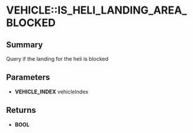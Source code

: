 # VEHICLE::IS_HELI_LANDING_AREA_BLOCKED

## Summary
Query if the landing for the heli is blocked

## Parameters
* **VEHICLE_INDEX** vehicleIndex

## Returns
* **BOOL**